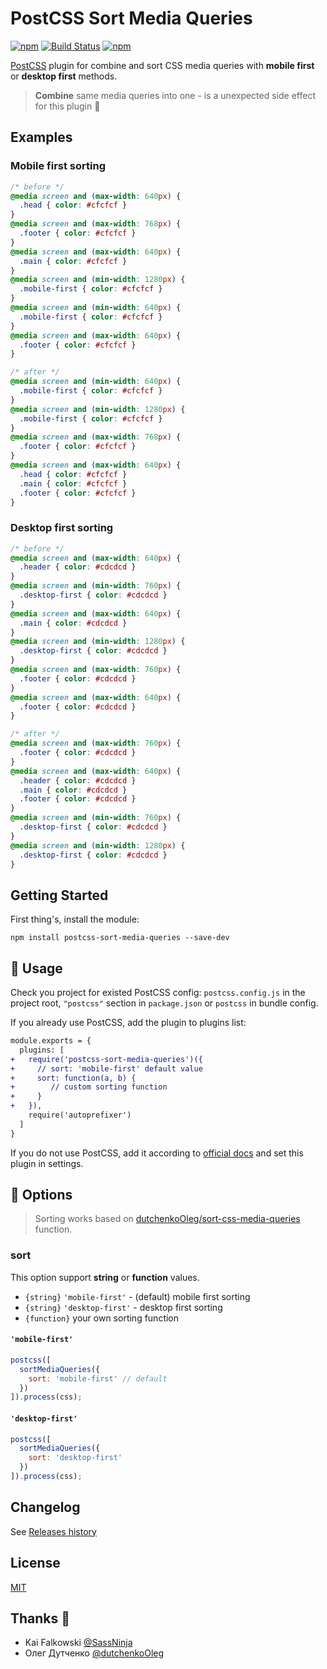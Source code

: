 # PostCSS Sort Media Queries

[PostCSS]:          https://github.com/postcss/postcss
[ci-img]:           https://travis-ci.org/solversgroup/postcss-sort-media-queries.svg
[ci]:               https://travis-ci.org/solversgroup/postcss-sort-media-queries
[MIT]:              https://github.com/solversgroup/postcss-sort-media-queries/blob/master/LICENSE
[official docs]:    https://github.com/postcss/postcss#usage
[Releases history]: https://github.com/solversgroup/postcss-sort-media-queries/blob/master/CHANGELOG.md

[![npm](https://img.shields.io/npm/v/postcsspostcss-sort-media-queries.svg)](https://www.npmjs.com/package/postcsspostcss-sort-media-queries) [![Build Status][ci-img]][ci]
[![npm](https://img.shields.io/npm/dt/postcsspostcss-sort-media-queries.svg)](https://www.npmjs.com/package/postcsspostcss-sort-media-queries)

[PostCSS] plugin for combine and sort CSS media queries with **mobile first** or **desktop first** methods.

> **Combine** same media queries into one - is a unexpected side effect for this plugin 🧬

## Examples

### Mobile first sorting

```css
/* before */
@media screen and (max-width: 640px) {
  .head { color: #cfcfcf }
}
@media screen and (max-width: 768px) {
  .footer { color: #cfcfcf }
}
@media screen and (max-width: 640px) {
  .main { color: #cfcfcf }
}
@media screen and (min-width: 1280px) {
  .mobile-first { color: #cfcfcf }
}
@media screen and (min-width: 640px) {
  .mobile-first { color: #cfcfcf }
}
@media screen and (max-width: 640px) {
  .footer { color: #cfcfcf }
}

/* after */
@media screen and (min-width: 640px) {
  .mobile-first { color: #cfcfcf }
}
@media screen and (min-width: 1280px) {
  .mobile-first { color: #cfcfcf }
}
@media screen and (max-width: 768px) {
  .footer { color: #cfcfcf }
}
@media screen and (max-width: 640px) {
  .head { color: #cfcfcf }
  .main { color: #cfcfcf }
  .footer { color: #cfcfcf }
}
```

### Desktop first sorting

```css
/* before */
@media screen and (max-width: 640px) {
  .header { color: #cdcdcd }
}
@media screen and (min-width: 760px) {
  .desktop-first { color: #cdcdcd }
}
@media screen and (max-width: 640px) {
  .main { color: #cdcdcd }
}
@media screen and (min-width: 1280px) {
  .desktop-first { color: #cdcdcd }
}
@media screen and (max-width: 760px) {
  .footer { color: #cdcdcd }
}
@media screen and (max-width: 640px) {
  .footer { color: #cdcdcd }
}

/* after */
@media screen and (max-width: 760px) {
  .footer { color: #cdcdcd }
}
@media screen and (max-width: 640px) {
  .header { color: #cdcdcd }
  .main { color: #cdcdcd }
  .footer { color: #cdcdcd }
}
@media screen and (min-width: 760px) {
  .desktop-first { color: #cdcdcd }
}
@media screen and (min-width: 1280px) {
  .desktop-first { color: #cdcdcd }
}
```

## Getting Started

First thing's, install the module:

```
npm install postcss-sort-media-queries --save-dev
```

## 🍳 Usage

Check you project for existed PostCSS config: `postcss.config.js`
in the project root, `"postcss"` section in `package.json`
or `postcss` in bundle config.

If you already use PostCSS, add the plugin to plugins list:

```diff
module.exports = {
  plugins: [
+   require('postcss-sort-media-queries')({
+     // sort: 'mobile-first' default value
+     sort: function(a, b) {
+        // custom sorting function
+     }
+   }),
    require('autoprefixer')
  ]
}
```

If you do not use PostCSS, add it according to [official docs]
and set this plugin in settings.

## 🍰 Options

> Sorting works based on [dutchenkoOleg/sort-css-media-queries](https://github.com/dutchenkoOleg/sort-css-media-queries) function.

### sort

This option support **string** or **function** values.

- `{string}` `'mobile-first'` - (default) mobile first sorting
- `{string}` `'desktop-first'` - desktop first sorting
- `{function}` your own sorting function

#### `'mobile-first'`

```js
postcss([
  sortMediaQueries({
    sort: 'mobile-first' // default
  })
]).process(css);
```

#### `'desktop-first'`

```js
postcss([
  sortMediaQueries({
    sort: 'desktop-first'
  })
]).process(css);
```

## Changelog

See [Releases history]

## License

[MIT]

## Thanks 💪

- Kai Falkowski [@SassNinja](https://github.com/SassNinja)
- Олег Дутченко [@dutchenkoOleg](https://github.com/dutchenkoOleg)
